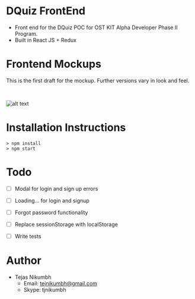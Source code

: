 # DQuiz FrontEnd
- Front end for the DQuiz POC for OST KIT Alpha Developer Phase II Program.
- Built in React JS + Redux

# Frontend Mockups
This is the first draft for the mockup. Further versions vary in look and feel.

<br/>

![alt text](https://github.com/tejasnikumbh/ost-poc-frontend/blob/master/resources/dquiz.png)

# Installation Instructions
```
> npm install
> npm start
```
# Todo
- [ ] Modal for login and sign up errors
- [ ] Loading... for login and signup
- [ ] Forgot password functionality
- [ ] Replace sessionStorage with localStorage
- [ ] Write tests


# Author
- Tejas Nikumbh
  - Email: tejnikumbh@gmail.com
  - Skype: tjnikumbh
